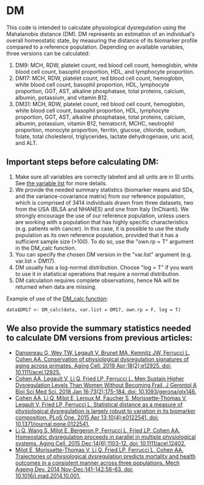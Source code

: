 # DM

This code is intended to calculate physiological dysregulation using the Mahalanobis distance (DM). DM represents an estimation of an individual's overall homeostatic state, by measuring the distance of its biomarker profile compared to a reference population. Depending on available variables, three versions can be calculated:
1. DM9: MCH, RDW, platelet count, red blood cell count, hemoglobin, white blood cell count, basophil proportion, HDL, and lymphocyte proportion.
2. DM17: MCH, RDW, platelet count, red blood cell count, hemoglobin, white blood cell count, basophil proportion, HDL, lymphocyte proportion, GGT, AST, alkaline phosphatase, total proteins, calcium, albumin, potassium, and vitamin B12.
3. DM31: MCH, RDW, platelet count, red blood cell count, hemoglobin, white blood cell count, basophil proportion, HDL, lymphocyte proportion, GGT, AST, alkaline phosphatase, total proteins, calcium, albumin, potassium, vitamin B12, hematocrit, MCHC, neutrophil proportion, monocyte proportion, ferritin, glucose, chloride, sodium, folate, total cholesterol, triglycerides, lactate dehydrogenase, uric acid, and ALT.

## Important steps before calculating DM:
1. Make sure all variables are correctly labeled and all units are in SI units. See [the variable list](https://github.com/cohenaginglab/DM/blob/6262be62e8cfa90df7d1f1393f1ba48d991d2458/Variable%20units.pdf) for more details.
2. We provide the needed summary statistics (biomarker means and SDs, and the variance-covariance matrix) from our reference population, which is comprised of 3414 individuals drawn from three datasets, two from the USA (BLSA and NHANES) and one from Italy (InChianti). We strongly encourage the use of our reference population, unless users are working with a population that has highly specific characteristics (e.g. patients with cancer). In this case, it is possible to use the study population as its own reference population, provided that it has a sufficient sample size (>100). To do so, use the "own.rp = T" argument in the DM_calc function.
3. You can specify the chosen DM version in the "var.list" argument (e.g. var.list = DM17).
4. DM usually has a log-normal distribution. Choose "log = T" if you want to use it in statistical operations that require a normal distribution.
5. DM calculation requires complete observations, hence NA will be returned when data are missing.

Example of use of the [DM_calc function](https://github.com/cohenaginglab/DM/blob/9a29f512b20c901be2a82c984b7b8dc1a1e78e0d/DM%20calculation.R):
```
data$DM17 <- DM_calc(data, var.list = DM17, own.rp = F, log = T)
```

## We also provide the summary statistics needed to calculate DM versions from previous articles:
- [Dansereau G, Wey TW, Legault V, Brunet MA, Kemnitz JW, Ferrucci L, Cohen AA. Conservation of physiological dysregulation signatures of aging across primates. Aging Cell. 2019 Apr;18(2):e12925. doi: 10.1111/acel.12925.]()
- [Cohen AA, Legault V, Li Q, Fried LP, Ferrucci L. Men Sustain Higher Dysregulation Levels Than Women Without Becoming Frail. J Gerontol A Biol Sci Med Sci. 2018 Jan 16;73(2):175-184. doi: 10.1093/gerona/glx146.](https://github.com/cohenaginglab/DM/blob/77c32394e36bc7ff092a0ad5fbd752b78ec44094/Cohen2018/)
- [Cohen AA, Li Q, Milot E, Leroux M, Faucher S, Morissette-Thomas V, Legault V, Fried LP, Ferrucci L. Statistical distance as a measure of physiological dysregulation is largely robust to variation in its biomarker composition. PLoS One. 2015 Apr 13;10(4):e0122541. doi: 10.1371/journal.pone.0122541.](https://github.com/cohenaginglab/DM/blob/e9b8bf261c93aa71a8221fce87f52ea4aeded3cb/Cohen2015/)
- [Li Q, Wang S, Milot E, Bergeron P, Ferrucci L, Fried LP, Cohen AA. Homeostatic dysregulation proceeds in parallel in multiple physiological systems. Aging Cell. 2015 Dec;14(6):1103-12. doi: 10.1111/acel.12402.](https://github.com/cohenaginglab/DM/blob/e9b8bf261c93aa71a8221fce87f52ea4aeded3cb/Li2015/)
- [Milot E, Morissette-Thomas V, Li Q, Fried LP, Ferrucci L, Cohen AA. Trajectories of physiological dysregulation predicts mortality and health outcomes in a consistent manner across three populations. Mech Ageing Dev. 2014 Nov-Dec;141-142:56-63. doi: 10.1016/j.mad.2014.10.001.](https://github.com/cohenaginglab/DM/blob/d7188aa3bf771e722e683674395ae12697772244/Milot2014/)
